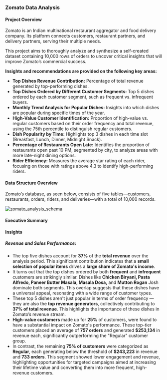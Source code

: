 ### Zomato Data Analysis

#### Project Overview
Zomato is an Indian multinational restaurant aggregator and food delivery company. Its platform connects customers, restaurant partners, and delivery partners, serving their multiple needs. 

This project aims to thoroughly analyze and synthesize a self-created dataset containing 10,000 rows of orders to uncover critical insights that will improve Zomato’s commercial success.

 **Insights and recommendations are provided on the following key areas:**

- **Top Dishes Revenue Contribution:** Percentage of total revenue generated by top-performing dishes.
- **Top Dishes Ordered by Different Customer Segments:** Top 5 dishes ordered by each customer segment, such as frequent vs. infrequent buyers.
- **Monthly Trend Analysis for Popular Dishes:** Insights into which dishes are popular during specific times of the year.
- **High-Value Customer Identification:** Proportion of high-value vs. regular customers based on their order frequency and total revenue, using the 75th percentile to distinguish regular customers.
- **Dish Popularity by Time:** Highlights top 3 dishes in each time slot (Breakfast, Lunch, Dinner, Midnight Snack).
- **Percentage of Restaurants Open Late:** Identifies the proportion of restaurants open past 10 PM, segmented by city, to analyze areas with more late-night dining options.
- **Rider Efficiency:** Measures the average star rating of each rider, focusing on those with ratings above 4.3 to identify high-performing riders.

#### Data Structure Overview

Zomato’s database, as seen below, consists of five tables—customers, restaurants, orders, riders, and deliveries—with a total of 10,000 records.

![zomato_analysis_schema](https://github.com/user-attachments/assets/eef4aa87-92c8-4d51-bad6-1149d9188959)

#### Executive Summary 

#### Insights 
##### Revenue and Sales Performance:

- The top five dishes account for **37%** of the **total revenue** over the analysis period. This significant contribution indicates that a **small selection of popular items** drives a **large share of Zomato's income**.
- It turns out that the top dishes ordered by both **frequent** and **infrequent** customers are strikingly similar. Dishes like **Chicken Biryani, Pasta Alfredo, Paneer Butter Masala, Masala Dosa,** and **Mutton Rogan** Josh dominate both segments. This overlap suggests that these dishes have a universal appeal, resonating with a wide range of customer types.
- These top 5 dishes aren't just popular in terms of order frequency — they are also the **top revenue generators**, collectively contributing to **37% of total revenue**. This highlights the importance of these dishes in Zomato’s revenue stream.
- **High-value customers** made up for **25%** of customers, were found to have a substantial impact on Zomato's performance. These top-tier customers placed an average of **757 orders** and generated **$253,134** in revenue each, significantly outperforming the "Regular" customer group.
- In contrast, the remaining **75% of customers** were categorized as **Regular**, each generating below the threshold of **$243,223** in revenue and **733 orders**. This segment showed lower engagement and revenue, highlighting opportunities for targeted campaigns aimed at increasing their lifetime value and converting them into more frequent, high-revenue customers.


